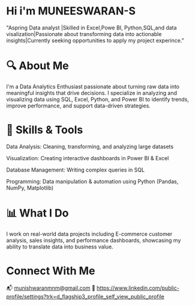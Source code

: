 # Hi i'm MUNEESWARAN-S
"Aspring Data analyst |Skilled in Excel,Powe BI, Python,SQL,and data visalization|Passionate about transforming data into actionable insights|Currently seeking opportunities to apply my project experince."
# 🔍 About Me

I'm a Data Analytics Enthusiast passionate about turning raw data into meaningful insights that drive decisions. I specialize in analyzing and visualizing data using SQL, Excel, Python, and Power BI to identify trends, improve performance, and support data-driven strategies.

# 🧠 Skills & Tools

Data Analysis: Cleaning, transforming, and analyzing large datasets

Visualization: Creating interactive dashboards in Power BI & Excel

Database Management: Writing complex queries in SQL

Programming: Data manipulation & automation using Python (Pandas, NumPy, Matplotlib)


# 📊 What I Do

I work on real-world data projects including E-commerce customer analysis, sales insights, and performance dashboards, showcasing my ability to translate data into business value.
# Connect With Me
📬 munishwaranmnm@gmail.com
🔗 https://www.linkedin.com/public-profile/settings?trk=d_flagship3_profile_self_view_public_profile
